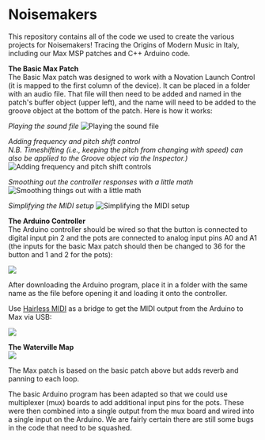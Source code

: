# Noisemakers
This repository contains all of the code we used to create the various projects for Noisemakers! Tracing the Origins of Modern Music in Italy, including our Max MSP patches and C++ Arduino code.

<b>The Basic Max Patch</b>
<br />
The Basic Max patch was designed to work with a Novation Launch Control (it is mapped to the first column of the device). It can be placed in a folder with an audio file. That file will then need to be added and named in the patch's buffer object (upper left), and the name will need to be added to the groove object at the bottom of the patch. Here is how it works:

<i>Playing the sound file</i>
<img src="http://web.colby.edu/noisemakers/files/2018/10/documentation1.png" alt="Playing the sound file">

<i>Adding frequency and pitch shift control
<br />
N.B. Timeshifting (i.e., keeping the pitch from changing with speed) can also be applied to the Groove object via the Inspector.)</i>
<img src="http://web.colby.edu/noisemakers/files/2018/10/documentation2.png" alt="Adding frequency and pitch shift controls">

<i>Smoothing out the controller responses with a little math</i>
<img src="http://web.colby.edu/noisemakers/files/2018/10/documentation3.png" alt="Smoothing things out with a little math">

<i>Simplifying the MIDI setup</i>
<img src="http://web.colby.edu/noisemakers/files/2018/10/FinalTouch.png" alt="Simplifying the MIDI setup">

<b>The Arduino Controller</b>
<br />
The Arduino controller should be wired so that the button is connected to digital input pin 2 and the pots are connected to analog input pins A0 and A1 (the inputs for the basic Max patch should then be changed to 36 for the button and 1 and 2 for the pots):

<img src="http://web.colby.edu/noisemakers/files/2018/10/IMG_1692.jpg">

After downloading the Arduino program, place it in a folder with the same name as the file before opening it and loading it onto the controller.

Use <a href="http://projectgus.github.io/hairless-midiserial/">Hairless MIDI</a> as a bridge to get the MIDI output from the Arduino to Max via USB:

<img src="http://web.colby.edu/noisemakers/files/2018/10/Patch.png">

<b>The Waterville Map</b>
<br />
<img src="http://web.colby.edu/noisemakers/files/2018/10/IMG_1467.jpg">

The Max patch is based on the basic patch above but adds reverb and panning to each loop.

The basic Arduino program has been adapted so that we could use multiplexer (mux) boards to add additional input pins for the pots. These were then combined into a single output from the mux board and wired into a single input on the Arduino. We are fairly certain there are still some bugs in the code that need to be squashed.
